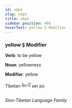 ```yaml
---
id: xëpö
slug: xëpö
title: xëpö
sidebar_position: 405
hoverText: yellow § Modifier
---
```


### yellow § Modifier

**Verb**: to be yellow

**Noun**: yellowness

**Modifier**: yellow

Tibetan སེར་པོ ser po 

*Sino-Tibetan Language Family*